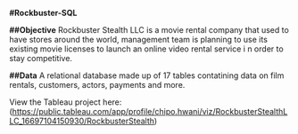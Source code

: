 **#Rockbuster-SQL**

**##Objective**
Rockbuster Stealth LLC is a movie rental company that used to have stores around the world, management team is planning to use its existing movie licenses to launch an online video rental service i n order to stay competitive.



**##Data**
A relational database made up of 17 tables contatining data on film rentals, customers, actors, payments and more. 

View the Tableau project here: (https://public.tableau.com/app/profile/chipo.hwani/viz/RockbusterStealthLLC_16697104150930/RockbusterStealth)
